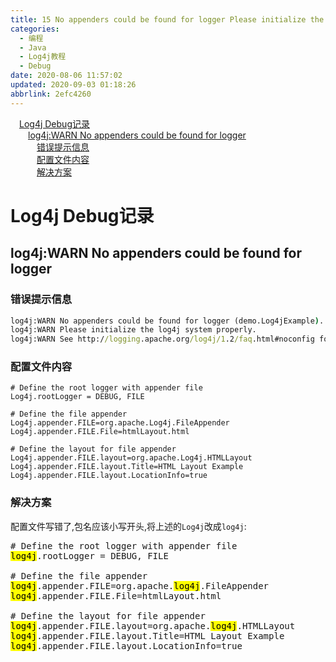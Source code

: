 ```yaml
---
title: 15 No appenders could be found for logger Please initialize the log4j system properly
categories: 
  - 编程
  - Java
  - Log4j教程
  - Debug
date: 2020-08-06 11:57:02
updated: 2020-09-03 01:18:26
abbrlink: 2efc4260
---
```

<div id='my_toc'><a href="/blog/2efc4260/#Log4j-Debug记录" class="header_1">Log4j Debug记录</a>&nbsp;<br><a href="/blog/2efc4260/#log4j-WARN-No-appenders-could-be-found-for-logger" class="header_2">log4j:WARN No appenders could be found for logger</a>&nbsp;<br><a href="/blog/2efc4260/#错误提示信息" class="header_3">错误提示信息</a>&nbsp;<br><a href="/blog/2efc4260/#配置文件内容" class="header_3">配置文件内容</a>&nbsp;<br><a href="/blog/2efc4260/#解决方案" class="header_3">解决方案</a>&nbsp;<br></div>
<style>.header_1{margin-left: 1em;}.header_2{margin-left: 2em;}.header_3{margin-left: 3em;}.header_4{margin-left: 4em;}.header_5{margin-left: 5em;}.header_6{margin-left: 6em;}</style>
<!--more-->
<script>if (navigator.platform.search('arm')==-1){document.getElementById('my_toc').style.display = 'none';}var e,p = document.getElementsByTagName('p');while (p.length>0) {e = p[0];e.parentElement.removeChild(e);}</script>

<!--end-->
# Log4j Debug记录
## log4j:WARN No appenders could be found for logger
### 错误提示信息
```cmd
log4j:WARN No appenders could be found for logger (demo.Log4jExample).
log4j:WARN Please initialize the log4j system properly.
log4j:WARN See http://logging.apache.org/log4j/1.2/faq.html#noconfig for more info.
```
### 配置文件内容
```properties /Log4jDemo/src/log4j.properties
# Define the root logger with appender file
Log4j.rootLogger = DEBUG, FILE

# Define the file appender
Log4j.appender.FILE=org.apache.Log4j.FileAppender
Log4j.appender.FILE.File=htmlLayout.html

# Define the layout for file appender
Log4j.appender.FILE.layout=org.apache.Log4j.HTMLLayout
Log4j.appender.FILE.layout.Title=HTML Layout Example
Log4j.appender.FILE.layout.LocationInfo=true
```
### 解决方案
配置文件写错了,包名应该小写开头,将上述的`Log4j`改成`log4j`:
<pre>
&#35; Define the root logger with appender file
<mark>log4j</mark>.rootLogger = DEBUG, FILE

&#35; Define the file appender
<mark>log4j</mark>.appender.FILE=org.apache.<mark>log4j</mark>.FileAppender
<mark>log4j</mark>.appender.FILE.File=htmlLayout.html

&#35; Define the layout for file appender
<mark>log4j</mark>.appender.FILE.layout=org.apache.<mark>log4j</mark>.HTMLLayout
<mark>log4j</mark>.appender.FILE.layout.Title=HTML Layout Example
<mark>log4j</mark>.appender.FILE.layout.LocationInfo=true
</pre>
